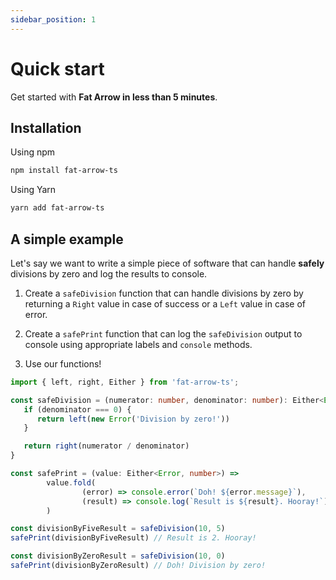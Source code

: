 ```yaml
---
sidebar_position: 1
---
```


# Quick start

Get started with **Fat Arrow in less than 5 minutes**.

## Installation

Using npm

```bash  
npm install fat-arrow-ts   
```

Using Yarn

```bash  
yarn add fat-arrow-ts   
```

## A simple example

Let's say we want to write a simple piece of software that can handle **safely** divisions by zero and log the results
to console.

1. Create a `safeDivision` function that can handle divisions by zero by returning a `Right` value in case of success or
   a `Left` value in case of error.

2. Create a `safePrint` function that can log the `safeDivision` output to console using appropriate labels
   and `console`
   methods.

3. Use our functions!

```ts
import { left, right, Either } from 'fat-arrow-ts';

const safeDivision = (numerator: number, denominator: number): Either<Error, number> => {
   if (denominator === 0) {
      return left(new Error('Division by zero!'))
   }

   return right(numerator / denominator)
}

const safePrint = (value: Either<Error, number>) =>
        value.fold(
                (error) => console.error(`Doh! ${error.message}`),
                (result) => console.log(`Result is ${result}. Hooray!`)
        )

const divisionByFiveResult = safeDivision(10, 5)
safePrint(divisionByFiveResult) // Result is 2. Hooray!  

const divisionByZeroResult = safeDivision(10, 0)
safePrint(divisionByZeroResult) // Doh! Division by zero!
```
